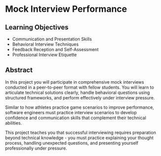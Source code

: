 # Mock Interview Performance

## Learning Objectives

- Communication and Presentation Skills
- Behavioral Interview Techniques
- Feedback Reception and Self-Assessment
- Professional Interview Etiquette

## Abstract

In this project you will participate in comprehensive mock interviews conducted in a peer-to-peer format with fellow students. You will learn to articulate technical solutions clearly, handle behavioral questions using structured frameworks, and perform effectively under interview pressure.

Similar to how athletes practice game scenarios to improve performance, software engineers must practice interview scenarios to develop confidence and communication skills that complement their technical abilities.

This project teaches you that successful interviewing requires preparation beyond technical knowledge - you must practice explaining your thought process, handling unexpected questions, and presenting yourself professionally under pressure.
